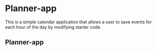 # Planner-app
This is a simple calendar application that allows a user to save events for each hour of the day by modifying starter code.

## Planner-app